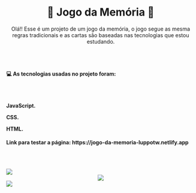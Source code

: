 <div align="center">
<h1> 🚀 Jogo da Memória 🚀
</div>
  
<p align="center">Olá!! Esse é um projeto de um jogo da memória, o jogo segue as mesma regras tradicionais e as cartas são baseadas nas tecnologias que estou estudando.
  
<br><br>
  
<h4>💻 As tecnologias usadas no projeto foram:
   
<br><br>
   
<p>JavaScript.
<p>CSS.
<p>HTML.
  
<h4>Link para testar a página: https://jogo-da-memoria-luppotw.netlify.app
   
<br><br>
   
<img src=https://user-images.githubusercontent.com/95176596/178154002-ed50452c-b2a2-4c91-9133-647cbea2ea7e.png>   
  
<div align="center">
<img src=https://user-images.githubusercontent.com/95176596/178154149-d9614a6e-5c42-4c3d-830b-ab535e38f24c.gif>
</div>

<img src=https://user-images.githubusercontent.com/95176596/178154174-87856afb-6553-423e-b753-086e269b0b6d.png>  
